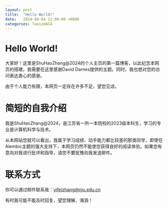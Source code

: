 ```yaml
---
layout: post
title:  "Hello World!"
date:   2024-08-04 12:00:00 +0800
categories: TaoismACA
---
```


# Hello World!

大家好！这里是ShuHaoZhang@2024的个人主页的第一篇博客，以此纪念本网页的搭建。我需要在这里感谢David Darnes提供的主题。同时，我也想对您的访问表达衷心的感谢。

由于个人能力有限，本网页一定存在许多不足，望您见谅。

# 简短的自我介绍

我是ShuHaoZhang@2024，是江苏省一所一本院校的2023级本科生，学习的专业是计算机科学与技术。

从本网站您就可以看出，我属于学习成绩、动手能力都比较差的那类同学，即使在Alembic主题的强大支持下，本网页仍然不能使您获得良好的阅读体验。如果您有意向对我进行批评和指导，请您不要犹豫向我发送邮件。

# 联系方式

你可以通过邮件联系我：yifeizhang@nju.edu.cn

有时我可能不能及时回复，望您理解、海涵！